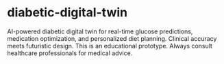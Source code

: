 # diabetic-digital-twin
 AI-powered diabetic digital twin for real-time glucose predictions, medication optimization, and personalized diet planning. Clinical accuracy meets futuristic design. This is an educational prototype. Always consult healthcare professionals for medical advice.
